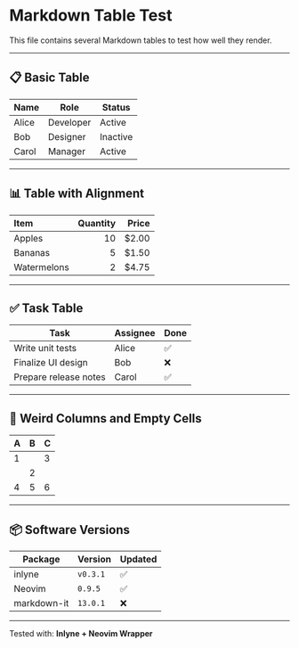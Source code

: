 # Markdown Table Test

This file contains several Markdown tables to test how well they render.

---

## 📋 Basic Table

| Name  | Role      | Status   |
| ----- | --------- | -------- |
| Alice | Developer | Active   |
| Bob   | Designer  | Inactive |
| Carol | Manager   | Active   |

---

## 📊 Table with Alignment

| Item        | Quantity | Price |
| :---------- | -------: | ----: |
| Apples      |       10 | $2.00 |
| Bananas     |        5 | $1.50 |
| Watermelons |        2 | $4.75 |

---

## ✅ Task Table

| Task                  | Assignee | Done |
| --------------------- | -------- | ---- |
| Write unit tests      | Alice    | ✅   |
| Finalize UI design    | Bob      | ❌   |
| Prepare release notes | Carol    | ✅   |

---

## 🧪 Weird Columns and Empty Cells

| A   | B   | C   |
| --- | --- | --- |
| 1   |     | 3   |
|     | 2   |     |
| 4   | 5   | 6   |

---

## 📦 Software Versions

| Package     | Version  | Updated |
| ----------- | -------- | ------- |
| inlyne      | `v0.3.1` | ✅      |
| Neovim      | `0.9.5`  | ✅      |
| markdown-it | `13.0.1` | ❌      |

---

Tested with: **Inlyne + Neovim Wrapper**
